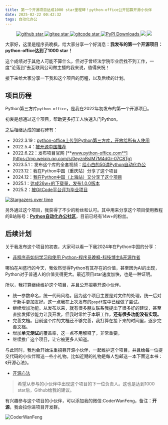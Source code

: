 ```yaml
---
title: 第一个开源项目达成1000 star里程碑！python-office公开招募开源小伙伴
date: 2025-02-22 00:42:32
tags: 自动化办公
---
```



<p align="center" name="'github">
    <a target="_blank" href='https://github.com/CoderWanFeng/python-office'>
    <img src="https://img.shields.io/github/stars/CoderWanFeng/python-office.svg?style=social" alt="github star"/>
    </a>
    	<a target="_blank" href='https://gitee.com/CoderWanFeng//python-office/'>
		<img src='https://gitee.com/CoderWanFeng//python-office/badge/star.svg?theme=dark' alt='gitee star'/>
	</a>
    <a target="_blank" href='https://gitcode.com/CoderWanFeng1/python-office'>
		<img src='https://gitcode.com/CoderWanFeng1/python-office/star/badge.svg?theme=dark' alt='gitcode star'/>
	</a>	
	<a target="_blank" href='https://gitcode.com/CoderWanFeng1/python-office'>
<img src="https://static.pepy.tech/badge/python-office" alt="PyPI Downloads">
</a>
  	<a href="https://mp.weixin.qq.com/s/yaSmFKO3RrBpyanW3nvRAQ">
	<img src="https://img.shields.io/badge/QQ-163434413-orange"/>
  </a>
    	<a href="https://mp.weixin.qq.com/s/NN2pX2bQPpczOeGF4ARNtw">
	<img src="https://img.shields.io/badge/%E5%BE%AE%E4%BF%A1-%E4%BA%A4%E6%B5%81%E7%BE%A4-brightgreen"/>
  </a>

</p>

大家好，这里是程序员晚枫，给大家分享一个好消息：**我发布的第一个开源项目：python-office达到了1000 star！**

这个成绩对于其他人可能不算什么，但对于曾经法学院毕业后找不到工作，一度“沦落到”去互联网公司做主播的我来说，值得庆祝！

接下来给大家分享一下我和这个项目的历程，以及后续的计划。

## 项目历程

Python第三方库```python-office```，是我在2022年初发布的第一个开源项目。

初衷是想通过这个项目，帮助更多打工人快速入门Python。

之后相继达成的里程碑有：

- 2022.3.19：[python-office上传到Python第三方库，开放给所有人使用](https://www.bilibili.com/video/BV1pT4y1k7FH/?spm_id_from=333.1387.upload.video_card.click)
- 2022.5.4：[被开源中国推荐](https://mp.weixin.qq.com/s/d2m7xYCLXF8QUlr-5sSuPA)
- 2022.6.22：发布项目官网 [**www.python-office.com**](https://mp.weixin.qq.com/s/0eyznBsIM7M4dGr-07C8Tg)
- 2023.5.1：发布这个库的全套视频：[给小白的50讲Python自动化办公](https://mp.weixin.qq.com/s/lOx4cAp9AllsCrhsUqVn8g)
- 2023.12：我在Python中国（重庆站）分享了这个项目
- 2024.12：[我在Python中国（上海站）又分享了这个项目](https://mp.weixin.qq.com/s/pJAOgaQ8vA08NrNpJzngFw)
- 2025.1：[达成26w+的下载量，发布1.0.0版本](https://mp.weixin.qq.com/s/7aA0KoXGJuSFkTns-MZYjA)
- 2025.2：[被GitCode平台评为毕业项目](https://mp.weixin.qq.com/s/ANLaoiOTomnXkMY2CuvWfA)


[![Stargazers over time](https://starchart.cc/CoderWanFeng/python-office.svg)](https://starchart.cc/CoderWanFeng/python-office)

另外通过这个项目，我获得了不少的粉丝和认可。其中用来分享这个项目使用教程的B站账号：[**Python自动化办公社区**](https://space.bilibili.com/259649365?spm_id_from=333.1387.0.0)，目前已经有14w+的粉丝。



## 后续计划


关于我发布这个项目的初衷，大家可以看一下我2024年在Python中国的分享：

- [非程序员如何学习和使用 Python-程序员晚枫-科技博主&开源作者](https://www.bilibili.com/video/BV1Y6qWYWEyQ/)

哪怕在AI盛行的今天，我依然觉得Python有其存在的价值，甚至因为AI的出现，Python对于普通人的价值变得更大。最近项目star速度加快，也是一种证明。

所以，我打算继续维护这个项目，并且公开招募开源小伙伴。

- 统一参数命名，统一代码风格。因为这个项目主要是对文件的处理，统一后对于新手更加友好。这一点我在上次发布的``popdf``库中已经做了尝试。
- 继续增加功能。从发布以来，就有很多朋友联系我提出了很多好的建议，甚至直接发挥钞能力让我开发，但我时常忙于本职工作，**还有很多功能没有实现。**
- 完善文档。目前这个库的文档还不够完善，我打算在接下来的时间里，逐步完善文档。
- 增加**单元测试**的覆盖率，这一点不用解释了，非常重要。
- 继续推广这个项目，让它被更多人知道。

与此同时，我也会开始注重招募开源小伙伴，一起维护这个项目，并且给每一位提交代码的小伙伴赠送一些小礼物。比如近期的礼物是每人包邮送一本下面这本书：《开源心法》。

- [开源心法](https://u.jd.com/81xvAyy)


> 希望从参与的小伙伴中出现这个项目的下一位负责人。这也是达到1000 star后，Github给我的建议。

有兴趣参与这个项目的小伙伴，可以添加我的微信:CoderWanFeng，备注：**开源**，我会拉你进项目开发群。

![CoderWanFeng](https://www.python-office.com/assets/img/qr-code.842c35b6.jpg)

